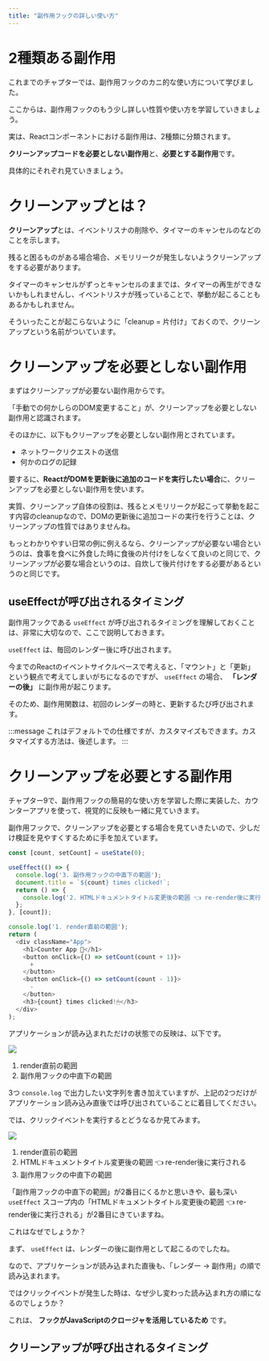 ```yaml
---
title: "副作用フックの詳しい使い方"
---
```


# 2種類ある副作用

これまでのチャプターでは、副作用フックのカニ的な使い方について学びました。

ここからは、副作用フックのもう少し詳しい性質や使い方を学習していきましょう。

実は、Reactコンポーネントにおける副作用は、2種類に分類されます。

**クリーンアップコードを必要としない副作用**と、**必要とする副作用**です。

具体的にそれぞれ見ていきましょう。

# クリーンアップとは？

**クリーンアップ**とは、イベントリスナの削除や、タイマーのキャンセルのなどのことを示します。

残ると困るものがある場合場合、メモリリークが発生しないようクリーンアップをする必要があります。

タイマーのキャンセルがずっとキャンセルのままでは、タイマーの再生ができないかもしれませんし、イベントリスナが残っていることで、挙動が起こることもあるかもしれません。

そういったことが起こらないように「cleanup = 片付け」ておくので、クリーンアップという名前がついています。

# クリーンアップを必要としない副作用

まずはクリーンアップが必要ない副作用からです。

「手動での何かしらのDOM変更すること」が、クリーンアップを必要としない副作用と認識されます。

そのほかに、以下もクリーアップを必要としない副作用とされています。

- ネットワークリクエストの送信
- 何かのログの記録

要するに、**ReactがDOMを更新後に追加のコードを実行したい場合**に、クリーンアップを必要としない副作用を使います。

実質、クリーンアップ自体の役割は、残るとメモリリークが起こって挙動を起こす内容のcleanupなので、DOMの更新後に追加コードの実行を行うことは、クリーンアップの性質ではありませんね。

もっとわかりやすい日常の例に例えるなら、クリーンアップが必要ない場合というのは、食事を食べに外食した時に食後の片付けをしなくて良いのと同じで、クリーンアップが必要な場合というのは、自炊して後片付けをする必要があるというのと同じです。

## useEffectが呼び出されるタイミング

副作用フックである `useEffect` が呼び出されるタイミングを理解しておくことは、非常に大切なので、ここで説明しておきます。

 `useEffect` は、毎回のレンダー後に呼び出されます。

今までのReactのイベントサイクルベースで考えると、「マウント」と「更新」という観点で考えてしまいがちになるのですが、 `useEffect` の場合、 **「レンダーの後」** に副作用が起こります。

そのため、副作用関数は、初回のレンダーの時と、更新するたび呼び出されます。

:::message
これはデフォルトでの仕様ですが、カスタマイズもできます。カスタマイズする方法は、後述します。
:::

# クリーンアップを必要とする副作用

チャプター9で、副作用フックの簡易的な使い方を学習した際に実装した、カウンターアプリを使って、視覚的に反映も一緒に見ていきます。

副作用フックで、クリーンアップを必要とする場合を見ていきたいので、少しだけ検証を見やすくするために手を加えています。

```jsx:src/App.js
const [count, setCount] = useState(0);

useEffect(() => {
  console.log('3. 副作用フックの中直下の範囲');
  document.title = `${count} times clicked!`;
  return () => {
    console.log('2. HTMLドキュメントタイトル変更後の範囲 👈 re-render後に実行される');
  };
}, [count]);

console.log('1. render直前の範囲');
return (
  <div className="App">
    <h1>Counter App 🧮</h1>
    <button onClick={() => setCount(count + 1)}>
      +
    </button>
    <button onClick={() => setCount(count - 1)}>
      -
    </button>
    <h3>{count} times clicked!🖱</h3>
  </div>
);
```

アプリケーションが読み込まれただけの状態での反映は、以下です。

![](https://storage.googleapis.com/zenn-user-upload/yi2l44v27j5n1e6qynxj8azjea4m)

1. render直前の範囲
3. 副作用フックの中直下の範囲

3つ `console.log` で出力したい文字列を書き加えていますが、上記の2つだけがアプリケーション読み込み直後では呼び出されていることに着目してください。

では、クリックイベントを実行するとどうなるか見てみます。

![](https://storage.googleapis.com/zenn-user-upload/hl0ttp11na5cacakncth82sf3m1d)

1. render直前の範囲
2. HTMLドキュメントタイトル変更後の範囲 👈 re-render後に実行される
3. 副作用フックの中直下の範囲

「副作用フックの中直下の範囲」が2番目にくるかと思いきや、最も深い `useEffect` スコープ内の「HTMLドキュメントタイトル変更後の範囲 👈 re-render後に実行される」が2番目にきていますね。

これはなぜでしょうか？

まず、 `useEffect` は、レンダーの後に副作用として起こるのでしたね。

なので、アプリケーションが読み込まれた直後も、「レンダー → 副作用」の順で読み込まれます。

ではクリックイベントが発生した時は、なぜ少し変わった読み込まれ方の順になるのでしょうか？

これは、 **フックがJavaScriptのクロージャを活用しているため** です。

## クリーンアップが呼び出されるタイミング